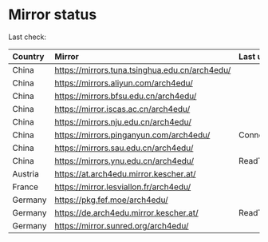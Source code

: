 <script src="./time.js"></script>
# Mirror status
Last check: <script type="text/javascript">localize(1678943908.0949879);</script>

|Country|Mirror|Last update|
|:------|:-----|:----------|
|China|https://mirrors.tuna.tsinghua.edu.cn/arch4edu/|<script type="text/javascript">localize(1678905220);</script>|
|China|https://mirrors.aliyun.com/arch4edu/|<script type="text/javascript">localize(1678862202);</script>|
|China|https://mirrors.bfsu.edu.cn/arch4edu/|<script type="text/javascript">localize(1678905220);</script>|
|China|https://mirror.iscas.ac.cn/arch4edu/|<script type="text/javascript">localize(1678905220);</script>|
|China|https://mirrors.nju.edu.cn/arch4edu/|<script type="text/javascript">localize(1678862202);</script>|
|China|https://mirrors.pinganyun.com/arch4edu/|ConnectionError|
|China|https://mirrors.sau.edu.cn/arch4edu/|<script type="text/javascript">localize(1673850842);</script>|
|China|https://mirrors.ynu.edu.cn/arch4edu/|ReadTimeout|
|Austria|https://at.arch4edu.mirror.kescher.at/|<script type="text/javascript">localize(1678905220);</script>|
|France|https://mirror.lesviallon.fr/arch4edu/|<script type="text/javascript">localize(1678905220);</script>|
|Germany|https://pkg.fef.moe/arch4edu/|<script type="text/javascript">localize(1678905220);</script>|
|Germany|https://de.arch4edu.mirror.kescher.at/|ReadTimeout|
|Germany|https://mirror.sunred.org/arch4edu/|<script type="text/javascript">localize(1678905220);</script>|

<script src="./tablefilter/tablefilter.js"></script>
<script src="./table.js"></script>